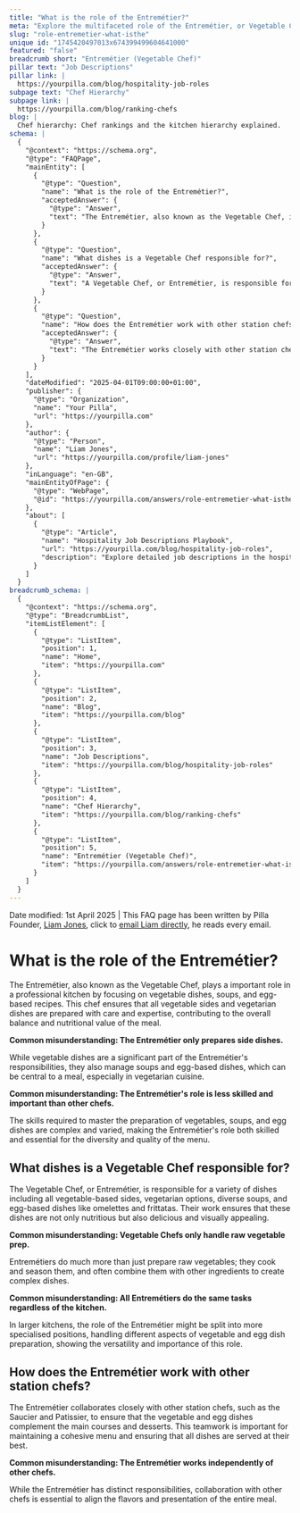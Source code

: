 ```yaml
---
title: "What is the role of the Entremétier?"
meta: "Explore the multifaceted role of the Entremétier, or Vegetable Chef, in professional kitchens, focusing on vegetables, soups, and egg dishes."
slug: "role-entremetier-what-isthe"
unique id: "1745420497013x674399499604641000"
featured: "false"
breadcrumb short: "Entremétier (Vegetable Chef)"
pillar text: "Job Descriptions"
pillar link: |
  https://yourpilla.com/blog/hospitality-job-roles
subpage text: "Chef Hierarchy"
subpage link: |
  https://yourpilla.com/blog/ranking-chefs
blog: |
  Chef hierarchy: Chef rankings and the kitchen hierarchy explained.
schema: |
  {
    "@context": "https://schema.org",
    "@type": "FAQPage",
    "mainEntity": [
      {
        "@type": "Question",
        "name": "What is the role of the Entremétier?",
        "acceptedAnswer": {
          "@type": "Answer",
          "text": "The Entremétier, also known as the Vegetable Chef, is primarily responsible for preparing vegetable dishes, soups, and egg-based recipes within a professional kitchen. This role ensures that all vegetable-based sides and vegetarian dishes are carefully and expertly prepared, contributing significantly to the meal's balance and nutritional value. Despite common beliefs, the Entremétier's responsibilities go beyond just side dishes and require a high level of skill and expertise, playing a vital role in the diversity and quality of the menu."
        }
      },
      {
        "@type": "Question",
        "name": "What dishes is a Vegetable Chef responsible for?",
        "acceptedAnswer": {
          "@type": "Answer",
          "text": "A Vegetable Chef, or Entremétier, is responsible for creating a variety of dishes that focus on vegetables, including all vegetable-based sides, vegetarian options, diverse soups, and egg-based dishes such as omelettes and frittatas. The work involves not just preparing raw vegetables, but also cooking, seasoning, and combining them with other ingredients to create nutritious, delicious, and visually appealing dishes. They adapt their tasks based on the kitchen's size, possibly specializing further in larger settings."
        }
      },
      {
        "@type": "Question",
        "name": "How does the Entremétier work with other station chefs?",
        "acceptedAnswer": {
          "@type": "Answer",
          "text": "The Entremétier works closely with other station chefs, such as the Saucier and Patissier, to ensure that vegetable and egg dishes complement the main courses and desserts. This collaboration is crucial for maintaining a cohesive menu and enhancing the overall dining experience, as the integration of flavours and presentations contributes to each dish's quality and enjoyment."
        }
      }
    ],
    "dateModified": "2025-04-01T09:00:00+01:00",
    "publisher": {
      "@type": "Organization",
      "name": "Your Pilla",
      "url": "https://yourpilla.com"
    },
    "author": {
      "@type": "Person",
      "name": "Liam Jones",
      "url": "https://yourpilla.com/profile/liam-jones"
    },
    "inLanguage": "en-GB",
    "mainEntityOfPage": {
      "@type": "WebPage",
      "@id": "https://yourpilla.com/answers/role-entremetier-what-isthe"
    },
    "about": [
      {
        "@type": "Article",
        "name": "Hospitality Job Descriptions Playbook",
        "url": "https://yourpilla.com/blog/hospitality-job-roles",
        "description": "Explore detailed job descriptions in the hospitality sector, including the roles and tasks of various food and beverage job positions."
      }
    ]
  }
breadcrumb_schema: |
  {
    "@context": "https://schema.org",
    "@type": "BreadcrumbList",
    "itemListElement": [
      {
        "@type": "ListItem",
        "position": 1,
        "name": "Home",
        "item": "https://yourpilla.com"
      },
      {
        "@type": "ListItem",
        "position": 2,
        "name": "Blog",
        "item": "https://yourpilla.com/blog"
      },
      {
        "@type": "ListItem",
        "position": 3,
        "name": "Job Descriptions",
        "item": "https://yourpilla.com/blog/hospitality-job-roles"
      },
      {
        "@type": "ListItem",
        "position": 4,
        "name": "Chef Hierarchy",
        "item": "https://yourpilla.com/blog/ranking-chefs"
      },
      {
        "@type": "ListItem",
        "position": 5,
        "name": "Entremétier (Vegetable Chef)",
        "item": "https://yourpilla.com/answers/role-entremetier-what-isthe"
      }
    ]
  }
---
```


Date modified: 1st April 2025 | This FAQ page has been written by Pilla Founder, [Liam Jones](https://yourpilla.com/profile/liam-jones), click to [email Liam directly](https://mailto:liam@yourpilla.com), he reads every email.

# What is the role of the Entremétier?

The Entremétier, also known as the Vegetable Chef, plays a important role in a professional kitchen by focusing on vegetable dishes, soups, and egg-based recipes. This chef ensures that all vegetable sides and vegetarian dishes are prepared with care and expertise, contributing to the overall balance and nutritional value of the meal.

**Common misunderstanding: The Entremétier only prepares side dishes.**

While vegetable dishes are a significant part of the Entremétier's responsibilities, they also manage soups and egg-based dishes, which can be central to a meal, especially in vegetarian cuisine.

**Common misunderstanding: The Entremétier's role is less skilled and important than other chefs.**

The skills required to master the preparation of vegetables, soups, and egg dishes are complex and varied, making the Entremétier's role both skilled and essential for the diversity and quality of the menu.

## What dishes is a Vegetable Chef responsible for?

The Vegetable Chef, or Entremétier, is responsible for a variety of dishes including all vegetable-based sides, vegetarian options, diverse soups, and egg-based dishes like omelettes and frittatas. Their work ensures that these dishes are not only nutritious but also delicious and visually appealing.

**Common misunderstanding: Vegetable Chefs only handle raw vegetable prep.**

Entremétiers do much more than just prepare raw vegetables; they cook and season them, and often combine them with other ingredients to create complex dishes.

**Common misunderstanding: All Entremétiers do the same tasks regardless of the kitchen.**

In larger kitchens, the role of the Entremétier might be split into more specialised positions, handling different aspects of vegetable and egg dish preparation, showing the versatility and importance of this role.

## How does the Entremétier work with other station chefs?

The Entremétier collaborates closely with other station chefs, such as the Saucier and Patissier, to ensure that the vegetable and egg dishes complement the main courses and desserts. This teamwork is important for maintaining a cohesive menu and ensuring that all dishes are served at their best.

**Common misunderstanding: The Entremétier works independently of other chefs.**

While the Entremétier has distinct responsibilities, collaboration with other chefs is essential to align the flavors and presentation of the entire meal.